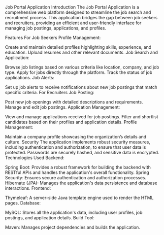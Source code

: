 Job Portal Application
Introduction
The Job Portal Application is a comprehensive web platform designed to streamline the job search and recruitment process. This application bridges the gap between job seekers and recruiters, providing an efficient and user-friendly interface for managing job postings, applications, and profiles.

Features
For Job Seekers
Profile Management:

Create and maintain detailed profiles highlighting skills, experience, and education.
Upload resumes and other relevant documents.
Job Search and Application:

Browse job listings based on various criteria like location, company, and job type.
Apply for jobs directly through the platform.
Track the status of job applications.
Job Alerts:

Set up job alerts to receive notifications about new job postings that match specific criteria.
For Recruiters
Job Posting:

Post new job openings with detailed descriptions and requirements.
Manage and edit job postings.
Application Management:

View and manage applications received for job postings.
Filter and shortlist candidates based on their profiles and application details.
Profile Management:

Maintain a company profile showcasing the organization’s details and culture.
Security
The application implements robust security measures, including authentication and authorization, to ensure that user data is protected.
Passwords are securely hashed, and sensitive data is encrypted.
Technologies Used
Backend:

Spring Boot: Provides a robust framework for building the backend with RESTful APIs and handles the application's overall functionality.
Spring Security: Ensures secure authentication and authorization processes.
Hibernate (JPA): Manages the application's data persistence and database interactions.
Frontend:

Thymeleaf: A server-side Java template engine used to render the HTML pages.
Database:

MySQL: Stores all the application's data, including user profiles, job postings, and application details.
Build Tool:

Maven: Manages project dependencies and builds the application.
